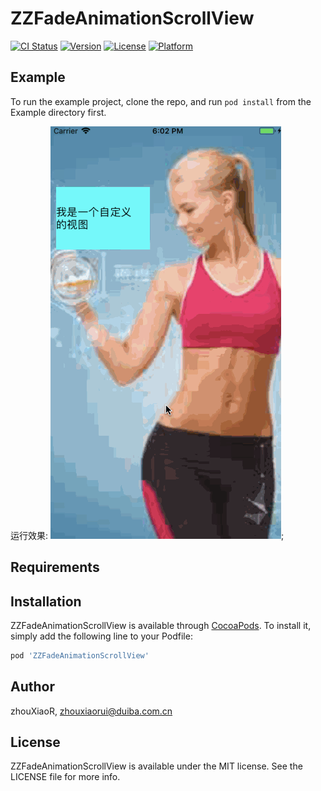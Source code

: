 # ZZFadeAnimationScrollView

[![CI Status](https://img.shields.io/travis/zhouXiaoR/ZZFadeAnimationScrollView.svg?style=flat)](https://travis-ci.org/zhouXiaoR/ZZFadeAnimationScrollView)
[![Version](https://img.shields.io/cocoapods/v/ZZFadeAnimationScrollView.svg?style=flat)](https://cocoapods.org/pods/ZZFadeAnimationScrollView)
[![License](https://img.shields.io/cocoapods/l/ZZFadeAnimationScrollView.svg?style=flat)](https://cocoapods.org/pods/ZZFadeAnimationScrollView)
[![Platform](https://img.shields.io/cocoapods/p/ZZFadeAnimationScrollView.svg?style=flat)](https://cocoapods.org/pods/ZZFadeAnimationScrollView)

## Example

To run the example project, clone the repo, and run `pod install` from the Example directory first.

运行效果:
![运行效果图](/Example/ZZFadeAnimationScrollView/Resources/Untitled2.gif);

## Requirements

## Installation

ZZFadeAnimationScrollView is available through [CocoaPods](https://cocoapods.org). To install
it, simply add the following line to your Podfile:

```ruby
pod 'ZZFadeAnimationScrollView'
```

## Author

zhouXiaoR, zhouxiaorui@duiba.com.cn

## License

ZZFadeAnimationScrollView is available under the MIT license. See the LICENSE file for more info.
